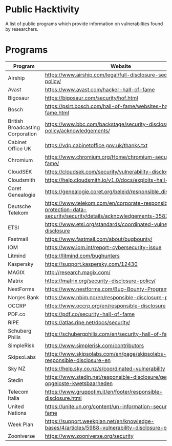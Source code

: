 # Public Hacktivity

A list of public programs which provide information on vulnerabilties found by researchers.

# Programs
| Program | Website |
|--------------|-----------|
| Airship | https://www.airship.com/legal/full-disclosure-security-policy/ |
| Avast | https://www.avast.com/hacker-hall-of-fame |
| Bigosaur | https://bigosaur.com/security/hof.html |
| Bosch | https://psirt.bosch.com/hall-of-fame/websites-hall-of-fame.html |
| British Broadcasting Corporation | https://www.bbc.com/backstage/security-disclosure-policy/acknowledgements/ |
| Cabinet Office UK | https://vdp.cabinetoffice.gov.uk/thanks.txt |
| Chromium | https://www.chromium.org/Home/chromium-security/hall-of-fame/ |
| CloudSEK | https://cloudsek.com/security/vulnerability-disclosure/ |
| Cloudsmith | https://help.cloudsmith.io/v1.0/docs/exploits-hall-of-fame |
| Coret Genealogie | https://genealogie.coret.org/beleid/responsible_disclosure.php |
| Deutsche Telekom | https://www.telekom.com/en/corporate-responsibility/data-protection-data-security/security/details/acknowledgements-358300 |
| ETSI | https://www.etsi.org/standards/coordinated-vulnerability-disclosure |
| Fastmail | https://www.fastmail.com/about/bugbounty/ |
| IOM | https://www.iom.int/report-cybersecurity-issue |
| Litmind | https://litmind.com/bughunters |
| Kaspersky | https://support.kaspersky.com/12430 |
| MAGIX | http://research.magix.com/ |
| Matrix | https://matrix.org/security-disclosure-policy/ |
| NestForms | https://www.nestforms.com/Bug-Bounty-Program |
| Norges Bank | https://www.nbim.no/en/responsible-disclosure-policy/ |
| OCCRP | https://www.occrp.org/en/responsible-disclosure |
| PDF.co | https://pdf.co/security-hall-of-fame |
| RIPE | https://atlas.ripe.net/docs/security/ |
| Schuberg Philis | https://schubergphilis.com/en/security-hall-of-fame |
| SimpleRisk | https://www.simplerisk.com/contributors |
| SkipsoLabs | https://www.skipsolabs.com/en/page/skipsolabs-responsible-disclosure-en |
| Sky NZ | https://help.sky.co.nz/s/coordinated-vulnerability |
| Stedin | https://www.stedin.net/responsible-disclosure/gemelde-en-opgeloste-kwetsbaarheden |
| Telecom Italia | https://www.gruppotim.it/en/footer/responsible-disclosure.html |
| United Nations | https://unite.un.org/content/un-information-security-hall-fame |
| Week Plan | https://support.weekplan.net/en/knowledge-bases/4/articles/5988-vulnerability-disclosure-policy |
| Zooniverse | https://www.zooniverse.org/security |
